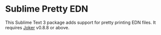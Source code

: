 # Sublime Pretty EDN

This Sublime Text 3 package adds support for pretty printing EDN files. It requires [Joker](https://github.com/candid82/joker) v0.8.8 or above.
